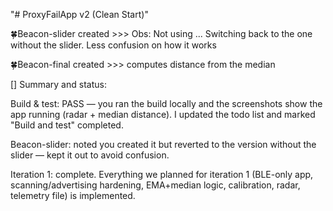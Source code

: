 "# ProxyFailApp v2 (Clean Start)" 


🍀Beacon-slider created >>> 
Obs: Not using ... Switching back to the one without the slider. Less confusion on how it works


🍀Beacon-final created >>>
computes distance from the median


[]
Summary and status:


Build & test: PASS — you ran the build locally and the screenshots show the app running (radar + median distance). I updated the todo list and marked "Build and test" completed.

Beacon-slider: noted you created it but reverted to the version without the slider — kept it out to avoid confusion.

Iteration 1: complete. Everything we planned for iteration 1 (BLE-only app, scanning/advertising hardening, EMA+median logic, calibration, radar, telemetry file) is implemented.
